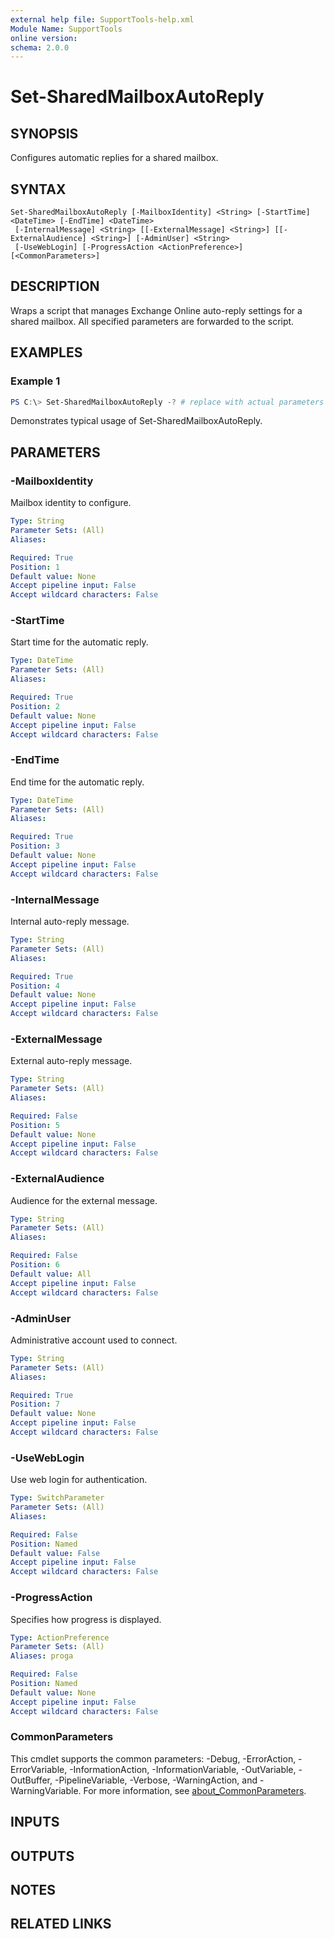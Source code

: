```yaml
---
external help file: SupportTools-help.xml
Module Name: SupportTools
online version:
schema: 2.0.0
---
```


# Set-SharedMailboxAutoReply

## SYNOPSIS
Configures automatic replies for a shared mailbox.

## SYNTAX

```
Set-SharedMailboxAutoReply [-MailboxIdentity] <String> [-StartTime] <DateTime> [-EndTime] <DateTime>
 [-InternalMessage] <String> [[-ExternalMessage] <String>] [[-ExternalAudience] <String>] [-AdminUser] <String>
 [-UseWebLogin] [-ProgressAction <ActionPreference>] [<CommonParameters>]
```

## DESCRIPTION
Wraps a script that manages Exchange Online auto-reply settings for a
shared mailbox.
All specified parameters are forwarded to the script.

## EXAMPLES

### Example 1
```powershell
PS C:\> Set-SharedMailboxAutoReply -? # replace with actual parameters
```

Demonstrates typical usage of Set-SharedMailboxAutoReply.

## PARAMETERS

### -MailboxIdentity
Mailbox identity to configure.

```yaml
Type: String
Parameter Sets: (All)
Aliases:

Required: True
Position: 1
Default value: None
Accept pipeline input: False
Accept wildcard characters: False
```

### -StartTime
Start time for the automatic reply.

```yaml
Type: DateTime
Parameter Sets: (All)
Aliases:

Required: True
Position: 2
Default value: None
Accept pipeline input: False
Accept wildcard characters: False
```

### -EndTime
End time for the automatic reply.

```yaml
Type: DateTime
Parameter Sets: (All)
Aliases:

Required: True
Position: 3
Default value: None
Accept pipeline input: False
Accept wildcard characters: False
```

### -InternalMessage
Internal auto-reply message.

```yaml
Type: String
Parameter Sets: (All)
Aliases:

Required: True
Position: 4
Default value: None
Accept pipeline input: False
Accept wildcard characters: False
```

### -ExternalMessage
External auto-reply message.

```yaml
Type: String
Parameter Sets: (All)
Aliases:

Required: False
Position: 5
Default value: None
Accept pipeline input: False
Accept wildcard characters: False
```

### -ExternalAudience
Audience for the external message.

```yaml
Type: String
Parameter Sets: (All)
Aliases:

Required: False
Position: 6
Default value: All
Accept pipeline input: False
Accept wildcard characters: False
```

### -AdminUser
Administrative account used to connect.

```yaml
Type: String
Parameter Sets: (All)
Aliases:

Required: True
Position: 7
Default value: None
Accept pipeline input: False
Accept wildcard characters: False
```

### -UseWebLogin
Use web login for authentication.

```yaml
Type: SwitchParameter
Parameter Sets: (All)
Aliases:

Required: False
Position: Named
Default value: False
Accept pipeline input: False
Accept wildcard characters: False
```

### -ProgressAction
Specifies how progress is displayed.

```yaml
Type: ActionPreference
Parameter Sets: (All)
Aliases: proga

Required: False
Position: Named
Default value: None
Accept pipeline input: False
Accept wildcard characters: False
```

### CommonParameters
This cmdlet supports the common parameters: -Debug, -ErrorAction, -ErrorVariable, -InformationAction, -InformationVariable, -OutVariable, -OutBuffer, -PipelineVariable, -Verbose, -WarningAction, and -WarningVariable. For more information, see [about_CommonParameters](http://go.microsoft.com/fwlink/?LinkID=113216).

## INPUTS

## OUTPUTS

## NOTES

## RELATED LINKS
